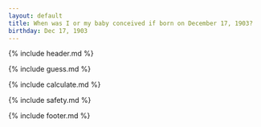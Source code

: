 ```yaml
---
layout: default
title: When was I or my baby conceived if born on December 17, 1903?
birthday: Dec 17, 1903
---
```


{% include header.md %}

{% include guess.md %}

{% include calculate.md %}

{% include safety.md %}

{% include footer.md %}



